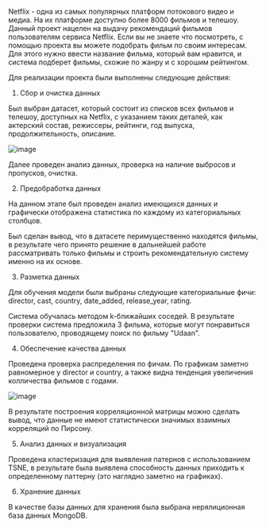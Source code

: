 Netflix - одна из самых популярных платформ потокового видео и медиа. На их платформе доступно более 8000 фильмов и телешоу. 
Данный проект нацелен на выдачу рекомендаций фильмов пользователям сервиса Netflix. Если вы не знаете что посмотреть, с помощью проекта вы можете подобрать фильм по своим интересам. 
Для этого нужно ввести название фильма, который вам нравится, и система подберет фильмы, схожие по жанру и с хорошим рейтингом.

Для реализации проекта были выполнены следующие действия:
1. Сбор и очистка данных

  Был выбран датасет, который состоит из списков всех фильмов и телешоу, доступных на Netflix, с указанием таких деталей, как актерский состав, режиссеры, рейтинги, год выпуска, продолжительность, описание.

  ![image](https://github.com/user-attachments/assets/9396027e-5a58-452d-8eab-131d662704d7)

  
  Далее проведен анализ данных, проверка на наличие выбросов и пропусков, очистка.
  
2. Предобработка данных

  На данном этапе был проведен анализ имеющихся данных и графически отображена статистика по каждому из категориальных столбцов.
  
  Был сделан вывод, что в датасете перимущественно находятся фильмы, в результате чего принято решение в дальнейшей работе рассматривать только фильмы и строить рекомендательную систему именно на их основе.
  
3. Разметка данных
  
  Для обучения модели были выбраны следующие категориальные фичи: director, cast, country, date_added, release_year, rating.
  
  Система обучалась методом k-ближайших соседей. В результате проверки система предложила 3 фильма, которые могут понравиться пользователю, проводящему поиск по фильму "Udaan".
  
4. Обеспечение качества данных
  
  Проведена проверка распределения по фичам. По графикам заметно равномерное у director и country, а также видна тенденция увеличения колличества фильмов с годами.

  ![image](https://github.com/user-attachments/assets/4dbe187a-1d89-4d23-8056-0f1ec4d4084e)

  
  В результате построения корреляционной матрицы можно сделать вывод, что данные не имеют статистически значимых взаимных корреляций по Пирсону.

5. Анализ данных и визуализация
  
  Проведена кластеризация для выявления патернов с использованием TSNE, в результате была выявлена способность данных приходить к определенному паттерну (это наглядно заметно на графиках).

6. Хранение данных
  
  В качестве базы данных для хранения была выбрана нерялиционная база данных MongoDB.
